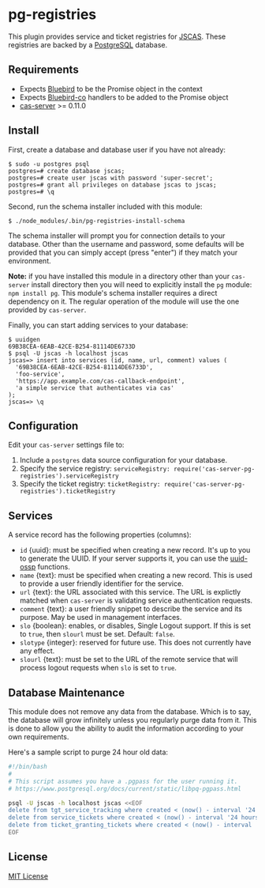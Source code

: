 # pg-registries

This plugin provides service and ticket registries for [JSCAS][jscas]. These
registries are backed by a [PostgreSQL][psql] database.

[jscas]: https://github.com/jscas/cas-server
[psql]: https://www.postgresql.org/

## Requirements

+ Expects [Bluebird][bluebird] to be the Promise object in the context
+ Expects [Bluebird-co][bbco] handlers to be added to the Promise object
+ [cas-server][cas-server] >= 0.11.0

[bluebird]: https://www.npmjs.com/package/bluebird
[bbco]: https://www.npmjs.com/package/bluebird-co
[cas-server]: https://github.com/jscas/cas-server

## Install

First, create a database and database user if you have not already:

```
$ sudo -u postgres psql
postgres=# create database jscas;
postgres=# create user jscas with password 'super-secret';
postgres=# grant all privileges on database jscas to jscas;
postgres=# \q
```

Second, run the schema installer included with this module:

```
$ ./node_modules/.bin/pg-registries-install-schema
```

The schema installer will prompt you for connection details to your database.
Other than the username and password, some defaults will be provided that you
can simply accept (press "enter") if they match your environment.

**Note:** if you have installed this module in a directory other than your
`cas-server` install directory then you will need to explicitly install the
`pg` module: `npm install pg`. This module's schema installer requires a direct
dependency on it. The regular operation of the module will use the one provided
by `cas-server`.

Finally, you can start adding services to your database:

```
$ uuidgen
69B38CEA-6EAB-42CE-B254-81114DE6733D
$ psql -U jscas -h localhost jscas
jscas=> insert into services (id, name, url, comment) values (
  '69B38CEA-6EAB-42CE-B254-81114DE6733D',
  'foo-service',
  'https://app.example.com/cas-callback-endpoint',
  'a simple service that authenticates via cas'
);
jscas=> \q
```

## Configuration

Edit your `cas-server` settings file to:

1. Include a `postgres` data source configuration for your database.
2. Specify the service registry: `serviceRegistry: require('cas-server-pg-registries').serviceRegistry`
3. Specify the ticket registry: `ticketRegistry: require('cas-server-pg-registries').ticketRegistry`

## Services

A service record has the following properties (columns):

+ `id` {uuid}: must be specified when creating a new record. It's up to you
  to generate the UUID. If your server supports it, you can use the
  [uuid-ossp][uuid-ossp] functions.
+ `name` {text}: must be specified when creating a new record. This is used to
  provide a user friendly identifier for the service.
+ `url` {text}: the URL associated with this service. The URL is explictly
  matched when `cas-server` is validating service authentication requests.
+ `comment` {text}: a user friendly snippet to describe the service and its
  purpose. May be used in management interfaces.
+ `slo` {boolean}: enables, or disables, Single Logout support. If this is
  set to `true`, then `slourl` must be set. Default: `false`.
+ `slotype` {integer}: reserved for future use. This does not currently have
  any effect.
+ `slourl` {text}: must be set to the URL of the remote service that will
  process logout requests when `slo` is set to `true`.

[uuid-ossp]: https://www.postgresql.org/docs/current/static/uuid-ossp.html

## Database Maintenance

This module does not remove any data from the database. Which is to say, the
database will grow infinitely unless you regularly purge data from it. This
is done to allow you the ability to audit the information according to your
own requirements.

Here's a sample script to purge 24 hour old data:

```sh
#!/bin/bash
#
# This script assumes you have a .pgpass for the user running it.
# https://www.postgresql.org/docs/current/static/libpq-pgpass.html

psql -U jscas -h localhost jscas <<EOF
delete from tgt_service_tracking where created < (now() - interval '24 hours');
delete from service_tickets where created < (now() - interval '24 hours');
delete from ticket_granting_tickets where created < (now() - interval '24 hours');
EOF
```

## License

[MIT License](http://jsumners.mit-license.org/)
